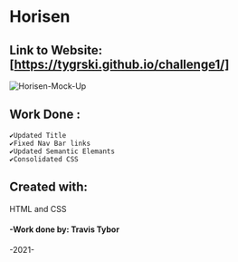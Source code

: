 # Horisen 

## Link to Website: [https://tygrski.github.io/challenge1/]

![Horisen-Mock-Up](https://user-images.githubusercontent.com/77369211/129429727-b5506b5a-f3db-423d-aef4-35b65c252225.jpg)

## Work Done : 
    ✔Updated Title 
    ✔Fixed Nav Bar links 
    ✔Updated Semantic Elemants 
    ✔Consolidated CSS
## Created with:
   HTML and CSS

#### -Work done by: Travis Tybor

-2021-








































